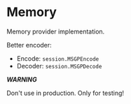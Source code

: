 # Memory

Memory provider implementation.

Better encoder:

- Encode: `session.MSGPEncode`
- Decoder: `session.MSGPDecode`

**_WARNING_**

Don't use in production. Only for testing!
